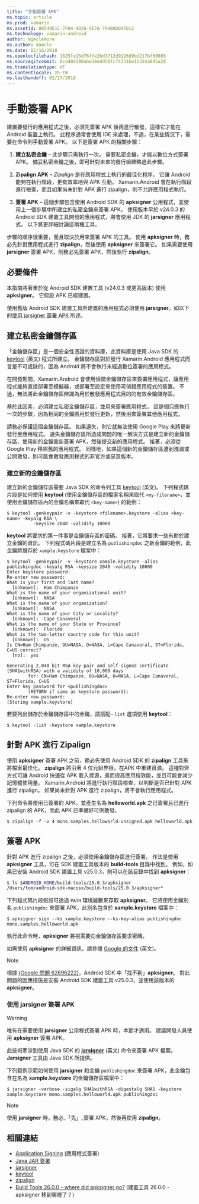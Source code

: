 ```yaml
---
title: "手動簽署 APK"
ms.topic: article
ms.prod: xamarin
ms.assetid: 08549E1C-7F04-4D20-9E7A-794B9D09FD12
ms.technology: xamarin-android
author: mgmclemore
ms.author: mamcle
ms.date: 02/16/2018
ms.openlocfilehash: 1625fe15d76ffe2bd3712d9126d9bd217bf60085
ms.sourcegitcommit: 6cd40d190abe38edd50fc74331be15324a845a28
ms.translationtype: HT
ms.contentlocale: zh-TW
ms.lasthandoff: 02/27/2018
---
```

# <a name="manually-signing-the-apk"></a>手動簽署 APK

<a name="signing_legacy" />

建置要發行的應用程式之後，必須先簽署 APK 後再進行散發，這樣它才能在 Android 裝置上執行。 此程序通常會使用 IDE 來處理，不過，在某些情況下，需要在命令列手動簽署 APK。 以下是簽署 APK 的相關步驟：

1.   **建立私密金鑰** &ndash; 此步驟只需執行一次。 需要私密金鑰，才能以數位方式簽署 APK。
    備妥私密金鑰之後，即可針對未來的發行組建略過此步驟。

2.   **Zipalign APK** &ndash; *Zipalign* 是在應用程式上執行的最佳化程序。 它讓 Android 能夠在執行階段，更有效率地與 APK 互動。 Xamarin.Android 會在執行階段進行檢查，而且如果尚未針對 APK 進行 zipalign，則不允許應用程式執行。

3.  **簽署 APK** &ndash; 這個步驟包含使用 Android SDK 的 **apksigner** 公用程式，並使用上一個步驟中所建立的私密金鑰來簽署 APK。 使用版本早於 v24.0.3 的 Android SDK 建置工具開發的應用程式，將會使用 JDK 的 **jarsigner** 應用程式。 以下將更詳細討論這兩種工具。 

步驟的順序很重要，而且取決於用來簽署 APK 的工具。 使用 **apksigner** 時，務必先針對應用程式進行 **zipalign**，然後使用 **apksigner** 來簽署它。  如果需要使用 **jarsigner** 簽署 APK，則務必先簽署 APK，然後執行 **zipalign**。 


<a name="Prerequisites" />

## <a name="prerequisites"></a>必要條件

本指南將著重於從 Android SDK 建置工具 (v24.0.3 或更高版本) 使用 **apksigner**。 它假設 APK 已經建置。

使用舊版 Android SDK 建置工具所建置的應用程式必須使用 **jarsigner**，如以下的[使用 jarsigner 簽署 APK](#Sign_the_APK_with_jarsigner) 所述。


<a name="Creating_a_Private_Keystore" />

## <a name="create-a-private-keystore"></a>建立私密金鑰儲存區

「金鑰儲存區」是一個安全性憑證的資料庫，此資料庫是使用 Java SDK 的 [keytool](https://docs.oracle.com/javase/8/docs/technotes/tools/unix/keytool.html) \(英文\) 程式所建立。 金鑰儲存區對於發行 Xamarin.Android 應用程式而言是不可或缺的，因為 Android 將不會執行未經過數位簽署的應用程式。

在開發期間，Xamarin.Android 會使用偵錯金鑰儲存區來簽署應用程式，讓應用程式能夠直接部署至模擬器，或部署至設定來使用可偵錯應用程式的裝置。
不過，無法將此金鑰儲存區辨識為用於散發應用程式目的的有效金鑰儲存區。

基於此因素，必須建立私密金鑰儲存區，並用來簽署應用程式。 這是個只應執行一次的步驟，因為相同的金鑰將用於發行更新，然後用來簽署其他應用程式。

請務必保護這個金鑰儲存區。 如果遺失，則它就無法使用 Google Play 來將更新發行至應用程式。
遺失金鑰儲存區所造成問題的唯一解決方式是建立新的金鑰儲存區、使用新的金鑰重新簽署 APK，然後提交新的應用程式。 接著，必須從 Google Play 移除舊的應用程式。 同樣地，如果這個新的金鑰儲存區遭到洩漏或公開散發，則可能會散發應用程式的非官方或惡意版本。


<a name="Create_a_New_Keystore" />

### <a name="create-a-new-keystore"></a>建立新的金鑰儲存區

建立新的金鑰儲存區需要 Java SDK 的命令列工具 [keytool](https://docs.oracle.com/javase/8/docs/technotes/tools/unix/keytool.html) \(英文\)。 下列程式碼片段是如何使用 **keytool** (使用金鑰儲存區的檔案名稱來取代 `<my-filename>`，並使用金鑰儲存區內的金鑰名稱來取代 `<key-name>`) 的範例：

```shell
$ keytool -genkeypair -v -keystore <filename>.keystore -alias <key-name> -keyalg RSA \
          -keysize 2048 -validity 10000
```

**keytool** 將要求的第一件事是金鑰儲存區的密碼。 接著，它將要求一些有助於建立金鑰的資訊。 下列程式碼片段是建立名為 `publishingdoc` 之新金鑰的範例，此金鑰將儲存於 `xample.keystore` 檔案中：

```shell
$ keytool -genkeypair -v -keystore xample.keystore -alias publishingdoc -keyalg RSA -keysize 2048 -validity 10000
Enter keystore password:
Re-enter new password:
What is your first and last name?
  [Unknown]:  Ham Chimpanze
What is the name of your organizational unit?
  [Unknown]:  NASA
What is the name of your organization?
  [Unknown]:  NASA
What is the name of your City or Locality?
  [Unknown]:  Cape Canaveral
What is the name of your State or Province?
  [Unknown]:  Florida
What is the two-letter country code for this unit?
  [Unknown]:  US
Is CN=Ham Chimpanze, OU=NASA, O=NASA, L=Cape Canaveral, ST=Florida, C=US correct?
  [no]:  yes

Generating 2,048 bit RSA key pair and self-signed certificate (SHA1withRSA) with a validity of 10,000 days
        for: CN=Ham Chimpanze, OU=NASA, O=NASA, L=Cape Canaveral, ST=Florida, C=US
Enter key password for <publishingdoc>
        (RETURN if same as keystore password):
Re-enter new password:
[Storing xample.keystore]
```

若要列出儲存於金鑰儲存區中的金鑰，請搭配&ndash; `list` 選項使用 **keytool**：

```shell
$ keytool -list -keystore xample.keystore
```

<a name="Zipalign_the_APK" />

## <a name="zipalign-the-apk"></a>針對 APK 進行 Zipalign

使用 **apksigner** 簽署 APK 之前，務必先使用 Android SDK 的 **zipalign** 工具來將檔案最佳化。 **zipalign** 將沿著 4 位元組界限，在APK 中重建資源。 這種對齊方式可讓 Android 快速從 APK 載入資源，進而提高應用程效能，並且可能會減少記憶體使用量。 Xamarin.Android 將進行執行階段檢查，以判斷是否已針對 APK 進行 zipalign。 如果尚未針對 APK 進行 zipalign，將不會執行應用程式。

下列命令將使用已簽署的 APK，並產生名為 **helloworld.apk** 之已簽署且已進行 zipalign 的 APK，而此 APK 已準備好可供散發。

```shell
$ zipalign -f -v 4 mono.samples.helloworld-unsigned.apk helloworld.apk
```

<a name="Manually_Signing_the_APK" />

## <a name="sign-the-apk"></a>簽署 APK

針對 APK 進行 zipalign 之後，必須使用金鑰儲存區進行簽署。 作法是使用 **apksigner** 工具，可在 SDK 建置工具版本的 **build-tools** 目錄中找到。  例如，如果已安裝 Android SDK 建置工具 v25.0.3，則可以在該目錄中找到 **apksigner**：

```bash
$ ls $ANDROID_HOME/build-tools/25.0.3/apksigner
/Users/tom/android-sdk-macosx/build-tools/25.0.3/apksigner*
```

下列程式碼片段假設可透過 `PATH` 環境變數來存取 **apksigner**。 它將使用金鑰別名 `publishingdoc` 來簽署 APK，此別名包含於 **xample.keystore** 檔案中：

```shell
$ apksigner sign --ks xample.keystore --ks-key-alias publishingdoc mono.samples.helloworld.apk
```

執行此命令時，**apksigner** 將視需要向金鑰儲存區要求密碼。

如需使用 **apksigner** 的詳細資訊，請參閱 [Google 的文件](https://developer.android.com/studio/command-line/apksigner.html) \(英文\)。

> [!NOTE]
> 根據 [(Google 問題 62696222)](https://issuetracker.google.com/issues/62696222)，Android SDK 中「找不到」**apksigner**。 對此問題的因應措施是安裝 Android SDK 建置工具 v25.0.3，並使用該版本的 **apksigner**。  


<a name="Sign_the_APK_with_jarsigner" />

### <a name="sign-the-apk-with-jarsigner"></a>使用 jarsigner 簽署 APK

> [!WARNING]
> 唯有在需要使用 **jarsigner** 公用程式簽署 APK 時，本節才適用。 建議開發人員使用 **apksigner** 簽署 APK。

此技術牽涉到使用 Java SDK 的 **[jarsigner](https://docs.oracle.com/javase/8/docs/technotes/tools/windows/jarsigner.html)**  \(英文\) 命令來簽署 APK 檔案。  **Jarsigner** 工具由 Java SDK 所提供。 

下列範例示範如何使用 **jarsigner** 和金鑰 `publishingdoc` 來簽署 APK，此金鑰包含在名為 **xample.keystore** 的金鑰儲存區檔案中：

```shell
$ jarsigner -verbose -sigalg SHA1withRSA -digestalg SHA1 -keystore xample.keystore mono.samples.helloworld.apk publishingdoc
```

> [!NOTE]
> 使用 **jarsigner** 時，務必_「先」_簽署 APK，然後再使用 **zipalign**。  



## <a name="related-links"></a>相關連結

- [Application Signing](https://source.android.com/security/apksigning/) (應用程式簽署)
- [Java JAR 簽署](https://docs.oracle.com/javase/8/docs/technotes~/jar/jar.html#Signed_JAR_File)
- [jarsigner](https://docs.oracle.com/javase/8/docs/technotes/tools/windows/jarsigner.html)
- [keytool](https://docs.oracle.com/javase/8/docs/technotes/tools/unix/keytool.html)
- [zipalign](https://developer.android.com/studio/command-line/zipalign.html)
- [Build Tools 26.0.0 - where did apksigner go?](https://issuetracker.google.com/issues/62696222) (建置工具 26.0.0 - apksigner 移到哪裡了？)
